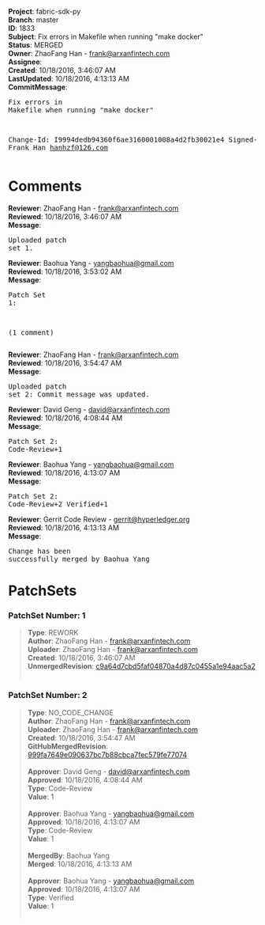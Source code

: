 <strong>Project</strong>: fabric-sdk-py<br><strong>Branch</strong>: master<br><strong>ID</strong>: 1833<br><strong>Subject</strong>: Fix errors in Makefile when running "make docker"<br><strong>Status</strong>: MERGED<br><strong>Owner</strong>: ZhaoFang Han - frank@arxanfintech.com<br><strong>Assignee</strong>:<br><strong>Created</strong>: 10/18/2016, 3:46:07 AM<br><strong>LastUpdated</strong>: 10/18/2016, 4:13:13 AM<br><strong>CommitMessage</strong>:<br><pre>Fix errors in Makefile when running "make docker"

Change-Id: I9994dedb94360f6ae3160001008a4d2fb30021e4
Signed-off-by: Frank Han <hanhzf@126.com>
</pre><h1>Comments</h1><strong>Reviewer</strong>: ZhaoFang Han - frank@arxanfintech.com<br><strong>Reviewed</strong>: 10/18/2016, 3:46:07 AM<br><strong>Message</strong>: <pre>Uploaded patch set 1.</pre><strong>Reviewer</strong>: Baohua Yang - yangbaohua@gmail.com<br><strong>Reviewed</strong>: 10/18/2016, 3:53:02 AM<br><strong>Message</strong>: <pre>Patch Set 1:

(1 comment)</pre><strong>Reviewer</strong>: ZhaoFang Han - frank@arxanfintech.com<br><strong>Reviewed</strong>: 10/18/2016, 3:54:47 AM<br><strong>Message</strong>: <pre>Uploaded patch set 2: Commit message was updated.</pre><strong>Reviewer</strong>: David Geng - david@arxanfintech.com<br><strong>Reviewed</strong>: 10/18/2016, 4:08:44 AM<br><strong>Message</strong>: <pre>Patch Set 2: Code-Review+1</pre><strong>Reviewer</strong>: Baohua Yang - yangbaohua@gmail.com<br><strong>Reviewed</strong>: 10/18/2016, 4:13:07 AM<br><strong>Message</strong>: <pre>Patch Set 2: Code-Review+2 Verified+1</pre><strong>Reviewer</strong>: Gerrit Code Review - gerrit@hyperledger.org<br><strong>Reviewed</strong>: 10/18/2016, 4:13:13 AM<br><strong>Message</strong>: <pre>Change has been successfully merged by Baohua Yang</pre><h1>PatchSets</h1><h3>PatchSet Number: 1</h3><blockquote><strong>Type</strong>: REWORK<br><strong>Author</strong>: ZhaoFang Han - frank@arxanfintech.com<br><strong>Uploader</strong>: ZhaoFang Han - frank@arxanfintech.com<br><strong>Created</strong>: 10/18/2016, 3:46:07 AM<br><strong>UnmergedRevision</strong>: [c9a64d7cbd5faf04870a4d87c0455a1e94aac5a2](https://github.com/hyperledger-gerrit-archive/fabric-sdk-py/commit/c9a64d7cbd5faf04870a4d87c0455a1e94aac5a2)<br><br></blockquote><h3>PatchSet Number: 2</h3><blockquote><strong>Type</strong>: NO_CODE_CHANGE<br><strong>Author</strong>: ZhaoFang Han - frank@arxanfintech.com<br><strong>Uploader</strong>: ZhaoFang Han - frank@arxanfintech.com<br><strong>Created</strong>: 10/18/2016, 3:54:47 AM<br><strong>GitHubMergedRevision</strong>: [999fa7649e090637bc7b88cbca7fec579fe77074](https://github.com/hyperledger-gerrit-archive/fabric-sdk-py/commit/999fa7649e090637bc7b88cbca7fec579fe77074)<br><br><strong>Approver</strong>: David Geng - david@arxanfintech.com<br><strong>Approved</strong>: 10/18/2016, 4:08:44 AM<br><strong>Type</strong>: Code-Review<br><strong>Value</strong>: 1<br><br><strong>Approver</strong>: Baohua Yang - yangbaohua@gmail.com<br><strong>Approved</strong>: 10/18/2016, 4:13:07 AM<br><strong>Type</strong>: Code-Review<br><strong>Value</strong>: 1<br><br><strong>MergedBy</strong>: Baohua Yang<br><strong>Merged</strong>: 10/18/2016, 4:13:13 AM<br><br><strong>Approver</strong>: Baohua Yang - yangbaohua@gmail.com<br><strong>Approved</strong>: 10/18/2016, 4:13:07 AM<br><strong>Type</strong>: Verified<br><strong>Value</strong>: 1<br><br></blockquote>